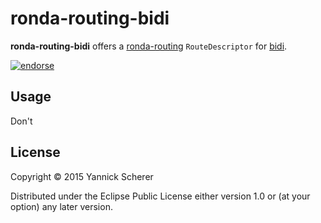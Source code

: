 # ronda-routing-bidi

__ronda-routing-bidi__ offers a [ronda-routing](https://github.com/xsc/ronda/tree/master/ronda-routing) `RouteDescriptor` for [bidi](https://github.com/juxt/bidi).

[![endorse](https://api.coderwall.com/xsc/endorsecount.png)](https://coderwall.com/xsc)

## Usage

Don't

## License

Copyright &copy; 2015 Yannick Scherer

Distributed under the Eclipse Public License either version 1.0 or (at
your option) any later version.

